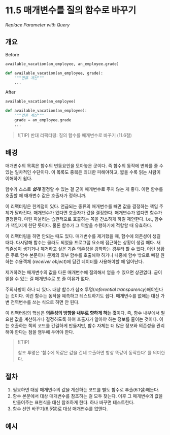 # 11.5 매개변수를 질의 함수로 바꾸기

_Replace Parameter with Query_

## 개요

Before

```python
available_vacation(an_employee, an_employee.grade)

def available_vacation(an_employee, grade):
    """연휴 계산"""
    ...
```

After

```python
available_vacation(an_employee)

def available_vacation(an_employee):
    """연휴 계산"""
    grade = an_employee.grade
    ...
```

> ![TIP]
> 반대 리팩터링: 질의 함수를 매개변수로 바꾸기 (11.6절)

## 배경

매개변수의 목록은 함수의 변동요인을 모아놓은 곳이다. 즉 함수의 동작에 변화를 줄 수 있는 일차적인 수단이다.
이 목록도 중복은 최대한 피해야하고, 짧을 수록 읽는 사람이 이해하기 쉽다.

함수가 스스로 ***쉽게*** 결정할 수 있는 걸 굳이 매개변수로 주지 않는 게 좋다. 이런 함수를 호출할 때 매개변수 값은 호출자가 정하니까.

이 리팩터링은 한계점이 있다. 언급되는 종류의 매개변수를 빼면 값을 결정하는 책임 주체가 달라진다.
매개변수가 있다면 호출자가 값을 결정한다. 매개변수가 없다면 함수가 결정한다.
마틴 파울러는 습관적으로 호출하는 쪽을 간소하게 하길 제안한다. i.e., 함수가 책임지게 한단 뜻이다.
물론 함수가 그 역할을 수행하기에 적합할 때 유효하다.

이 리팩터링을 하면 안되는 때도 있다. 매개변수를 제거했을 때, 함수에 의존성이 생길 때다.
다시말해 함수는 몰라도 되었을 프로그램 요소에 접근하는 상황이 생길 때다. 새 의존성이 생기거나 제거하고 싶은 기존 의존성을 강화하는 경우라 할 수 있다.
이런 상황은 주로 함수 본문이나 문제의 외부 함수를 호출해야 하거나 나중에 함수 밖으로 빼길 원하는 수용객체 (_receiver object_)에 담긴 데이터를 사용해야할 때 일어난다.

제거하려는 매개변수의 값을 다른 매개변수에 질의해서 얻을 수 있으면 상관없다. 굳이 얻을 수 있는 걸 매개변수로 또 줄 이유가 없다.

주의사항이 하나 더 있다. 대상 함수가 참조 투명(_referential transparency_)해야한다는 것이다.
이런 함수는 동작을 예측하고 테스트하기도 쉽다. 매개변수를 없애는 대신 가변 전역변수를 쓰는 식으로 하면 안 된다.

이 리팩터링의 핵심은 **의존성의 방향을 내부로 향하게 하는 것**이다. 
즉, 함수 내부에서 필요한 값을 계산하거나 결정하도록 하여 호출자가 알아야 하는 정보를 줄이는 것이다. 
이는 호출하는 쪽의 코드를 간결하게 만들지만, 함수 자체는 더 많은 정보와 의존성을 관리해야 한다는 점을 염두에 두어야 한다.

> ![TIP]
> 
> 참조 투명은 '함수에 똑같은 값을 건네 호출하면 항상 똑같이 동작한다' 를 의미한다.


## 절차

1. 필요하면 대상 매개변수의 값을 계산하는 코드를 별도 함수로 추출(6.1절)해둔다.
2. 함수 본문에서 대상 매개변수를 참조하는 걸 모두 찾는다. 이후 그 매개변수의 값을 만들어주는 표현식을 대신 참조하게 한다. 하나 바꾸면 테스트한다.
3. 함수 선언 바꾸기(6.5절)로 대상 매개변수를 없앤다.

## 예시

